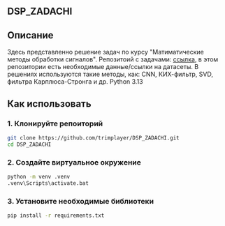 ## DSP_ZADACHI

## Описание

Здесь представленно решение задач по курсу "Матиматические методы обработки сигналов". Репозитоий с задачами: [ссылка](https://github.com/iShkiper/DSP_24.M20_21/blob/main/%D0%9A%D0%BE%D0%B4/DSP_Tasks_on.ipynb), в этом репозитории есть необходимые данные/ссылки на датасеты. В решениях используются такие методы, как: CNN, КИХ-фильтр, SVD, фильтра Карплюса-Стронга и др. Python 3.13

## Как использовать

### 1. Клонируйте репоиторий

```bash
git clone https://github.com/trimplayer/DSP_ZADACHI.git
cd DSP_ZADACHI
```

### 2. Создайте виртуальное окружение

```bash
python -m venv .venv
.venv\Scripts\activate.bat
```

### 3. Установите необходимые библиотеки

```bash
pip install -r requirements.txt
```